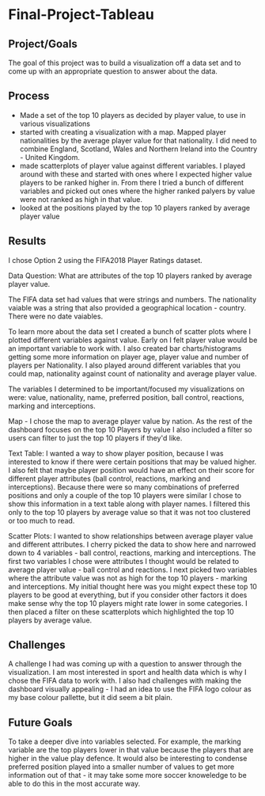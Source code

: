 # Final-Project-Tableau

## Project/Goals
The  goal of this project was to build a visualization off a data set and to come up with an appropriate question to answer about the data. 

## Process
- Made a set of the top 10 players as  decided by player value, to use in various  visualizations   
- started with creating a visualization with a map. Mapped player nationalities  by the average player value for that nationality. I did need to combine England, Scotland, Wales  and Northern Ireland into the Country - United Kingdom.  
- made  scatterplots of player value against different variables. I played around with these and started with ones where I  expected higher value players  to be ranked higher in. From there I tried a bunch of different variables and picked out ones where the higher ranked palyers by value were not ranked as high in that value. 
- looked at the positions played by  the top 10 players ranked by average player value 

## Results
I chose Option 2 using the FIFA2018 Player Ratings dataset. 

Data Question: What are attributes of the top 10 players ranked by average player value. 

The FIFA data set had values that were strings and numbers. The nationality vaiable was a string that also provided a geographical location - country. There were no date vaiables. 

To learn more about the data set I created a bunch of scatter plots where I plotted different variables against value. Early on I felt player value would be an important variable to work with. I also created bar charts/histograms getting some more information on player age, player value and number of players per Nationality. I also played around different variables that you could map, nationality against count of nationality and average player value. 

The variables I determined to be important/focused my visualizations on were: value, nationality, name, preferred position, ball control, reactions, marking and interceptions. 

Map - I chose the map to average player value by nation. As the rest of the dashboard focuses on the top 10 Players by value I also included a filter so users can filter to just the top 10 players if they'd like. 

Text Table: I wanted a way to show player position, because I was interested to know if there were certain positions that may be valued higher. I also felt that maybe player position would have an effect on their score for different player attributes (ball control, reactions, marking and interceptions). Because there were so many combinations of preferred positions and only a couple of the top 10 players were similar I chose to show this information in a text table along with player names. I filtered this only to the top 10 players by average value so that it was not too clustered or too much to read. 

Scatter Plots: I wanted to show relationships between average player value and different attributes. I cherry picked the data to show here and narrowed down to 4 variables - ball control, reactions, marking and interceptions. The first two variables I chose were attributes I thought would be related to average player value - ball control and reactions. I next picked two variables where the attribute value was not as high for the top 10 players - marking and interceptions. My initial thought here was you might expect these top 10 players to be good at everything, but if you consider other factors it does make sense why the top 10 players might rate lower in some categories. I then placed a filter on these scatterplots which highlighted the top  10 players by average value. 



## Challenges 
A  challenge I had was coming up with a question to answer through the  visualization. I am  most interested in sport  and health data which is why I chose the FIFA data to work with. I also had challenges with making the dashboard visually appealing - I had an idea to use the FIFA logo colour as my base colour pallette, but it did seem a bit plain. 

## Future Goals
To take a deeper dive into variables selected. For example, the marking variable are the top players lower in that value because the players that are higher in the value play defence. It would also be interesting to condense preferred position played  into a smaller number of values to get more information out of that - it may take  some more soccer knoweledge to be able to do this in the most  accurate way. 
